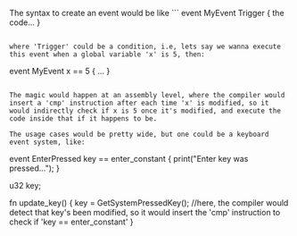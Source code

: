 The syntax to create an event would be like ```
event MyEvent Trigger
{
the code...
}
```

where 'Trigger' could be a condition, i.e, lets say we wanna execute this event when a global variable 'x' is 5, then:

```
event MyEvent x == 5
{
...
}
```

The magic would happen at an assembly level, where the compiler would insert a 'cmp' instruction after each time 'x' is modified, so it would indirectly check if x is 5 once it's modified, and execute the code inside that if it happens to be.

The usage cases would be pretty wide, but one could be a keyboard event system, like:

```
event EnterPressed key == enter_constant
{
  print("Enter key was pressed...");
}

u32 key;

fn update_key()
{
  key = GetSystemPressedKey();
  //here, the compiler would detect that key's been modified, so it would insert the 'cmp' instruction to check if 'key == enter_constant'
}
```

